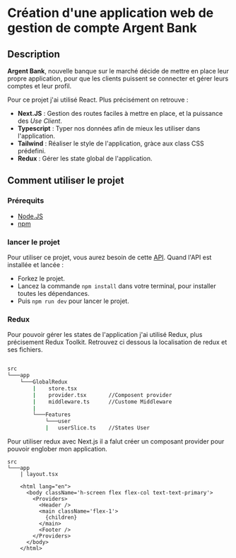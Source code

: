 # Création d'une application web de gestion de compte Argent Bank

## Description
**Argent Bank**, nouvelle banque sur le marché décide de mettre en place leur propre application, pour que les clients puissent se connecter et gérer leurs comptes et leur profil.

Pour ce projet j'ai utilisé React. Plus précisément on retrouve :
- **Next.JS** : Gestion des routes faciles à mettre en place, et la puissance des *Use Client*.
- **Typescript** : Typer nos données afin de mieux les utiliser dans l'application.
- **Tailwind** : Réaliser le style de l'application, gràce aux class CSS prédefini.
- **Redux** : Gérer les state global de l'application.

## Comment utiliser le projet
### Prérequits
- [Node.JS](https://nodejs.org/fr)
- [npm](https://github.com/npm/documentation)

### lancer le projet
Pour utiliser ce projet, vous aurez besoin de cette [API]([https://nodejs.org/fr](https://github.com/OpenClassrooms-Student-Center/Project-10-Bank-API)). Quand l'API est installée et lancée : 

- Forkez le projet.
- Lancez la commande `npm install` dans votre terminal, pour installer toutes les dépendances.
- Puis `npm run dev` pour lancer le projet.

### Redux

Pour pouvoir gérer les states de l'application j'ai utilisé Redux, plus précisement Redux Toolkit. Retrouvez ci dessous la localisation de redux et ses fichiers.

```bash

src    
└───app
    └───GlobalRedux
        |    store.tsx
        |    provider.tsx       //Composent provider
        |    middleware.ts      //Custome Middleware
        | 
        └───Features
            └───user
            |   userSlice.ts    //States User
```

Pour utiliser redux avec Next.js il a falut créer un composant provider pour pouvoir englober mon application.

```
src    
└───app
    | layout.tsx

    <html lang="en">
      <body className='h-screen flex flex-col text-text-primary'>
        <Providers>
          <Header />
          <main className='flex-1'>
            {children}
          </main>
          <Footer />
        </Providers>
      </body>
    </html>
```
